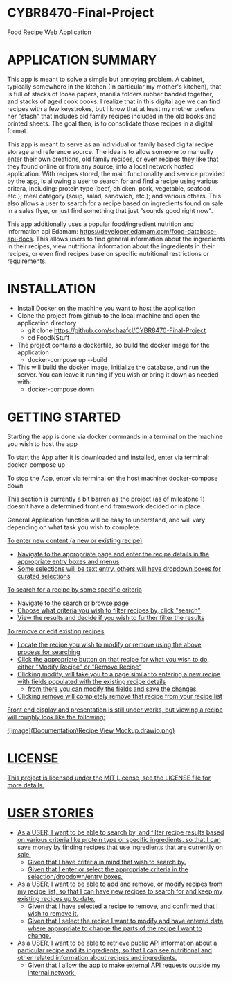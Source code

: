 # CYBR8470-Final-Project
Food Recipe Web Application


# **APPLICATION SUMMARY**

This app is meant to solve a simple but annoying problem.  A cabinet, typically somewhere in the kitchen (In particular my mother's kitchen), that is full of stacks of loose papers, manilla folders rubber banded together, and stacks of aged cook books.  I realize that in this digital age we can find recipes with a few keystrokes, but I know that at least my mother prefers her "stash" that includes old family recipes included in the old books and printed sheets.  The goal then, is to consolidate those recipes in a digital format.

This app is meant to serve as an individual or family based digital recipe storage and reference source.  The idea is to allow someone to manually enter their own creations, old family recipes, or even recipes they like that they found online or from any source, into a local network hosted application.  With recipes stored, the main functionality and service provided by the app, is allowing a user to search for and find a recipe using various critera, including:  protein type (beef, chicken, pork, vegetable, seafood, etc.); meal category (soup, salad, sandwich, etc.); and various others.  This also allows a user to search for a recipe based on ingredients found on sale in a sales flyer, or just find something that just "sounds good right now".

This app additionally uses a popular food/ingredient nutrition and information api Edamam:  https://developer.edamam.com/food-database-api-docs.  This allows users to find general information about the ingredients in their recipes, view nutritional information about the ingredients in their recipes, or even find recipes base on specific nutritional restrictions or requirements.




# **INSTALLATION**

- Install Docker on the machine you want to host the application
- Clone the project from github to the local machine and open the application directory
    - git clone https://github.com/schaafcl/CYBR8470-Final-Project
    - cd FoodNStuff
- The project contains a dockerfile, so build the docker image for the application
    - docker-compose up --build
- This will build the docker image, initialize the database, and run the server.  You can leave it running if you wish or bring it down as needed with:
    - docker-compose down



# **GETTING STARTED**

Starting the app is done via docker commands in a terminal on the machine you wish to host the app

To start the App after it is downloaded and installed, enter via terminal:    
    docker-compose up

To stop the App, enter via terminal on the host machine:
    docker-compose down


This section is currently a bit barren as the project (as of milestone 1) doesn't have a determined front end framework decided or in place.


General Application function will be easy to understand, and will vary depending on what task you wish to complete.

<u>To enter new content (a new or existing recipe)<u>
- Navigate to the appropriate page and enter the recipe details in the appropriate entry boxes and menus
- Some selections will be text entry, others will have dropdown boxes for curated selections

<u>To search for a recipe by some specific criteria<u>
- Navigate to the search or browse page
- Choose what criteria you wish to filter recipes by, click "search"
- View the results and decide if you wish to further filter the results

<u>To remove or edit existing recipes<u>
- Locate the recipe you wish to modify or remove using the above process for searching
- Click the appropriate button on that recipe for what you wish to do, either "Modify Recipe" or "Remove Recipe"
- Clicking modify, will take you to a page similar to entering a new recipe with fields populated with the existing recipe details
    - from there you can modify the fields and save the changes
- Clicking remove will completely remove that recipe from your recipe list


Front end display and presentation is still under works, but viewing a recipe will roughly look like the following:

![image](Documentation\Recipe View Mockup.drawio.png)


# **LICENSE**

This project is licensed under the MIT License, see the LICENSE file for more details.



# **USER STORIES**
- As a USER, I want to be able to search by, and filter recipe results based on various criteria like protein type or specific ingredients, so that I can save money by finding recipes that use ingredients that are currently on sale.
    - Given that I have criteria in mind that wish to search by.
    - Given that I enter or select the appropriate criteria in the selection/dropdown/entry boxes.
- As a USER, I want to be able to add and remove, or modify recipes from my recipe list, so that I can have new recipes to search for and keep my existing recipes up to date.
    - Given that I have selected a recipe to remove, and confirmed that I wish to remove it.
    - Given that I select the recipe I want to modify and have entered data where appropriate to change the parts of the recipe I want to change.
- As a USER, I want to be able to retrieve public API information about a particular recipe and its ingredients, so that I can see nutritional and other related information about recipes and ingredients.
    - Given that I allow the app to make external API requests outside my internal network.